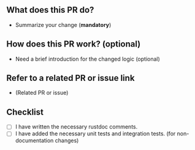 <!--

Thank you for sending the PR! We appreciate you spending the time to work on these changes.

Please help us understand your motivation by explaining why you decided to make this change below.

Please make sure you always link a PR to a particular issue.

Happy contributing!

-->

## What does this PR do?
- Summarize your change (**mandatory**)

## How does this PR work? (optional)
- Need a brief introduction for the changed logic (optional)

## Refer to a related PR or issue link
- (Related PR or issue)

## Checklist

- [ ]  I have written the necessary rustdoc comments.
- [ ]  I have added the necessary unit tests and integration tests. (for non-documentation changes)
